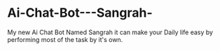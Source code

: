 # Ai-Chat-Bot---Sangrah-
My new Ai Chat Bot Named Sangrah it can make your Daily life easy by performing most of the task by it's own.
